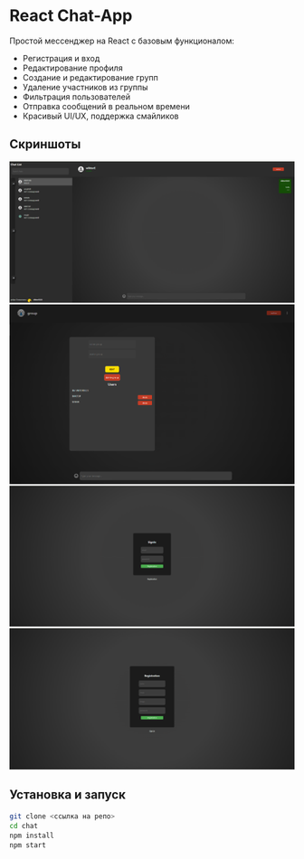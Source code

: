 # React Chat-App

Простой мессенджер на React с базовым функционалом:

- Регистрация и вход
- Редактирование профиля
- Создание и редактирование групп
- Удаление участников из группы
- Фильтрация пользователей
- Отправка сообщений в реальном времени
- Красивый UI/UX, поддержка смайликов

## Скриншоты
![Главная страница](assets/chatPage.png)
![Редоктирование группы](assets/editGroupPage.png)
![Вход](assets/signInPage.png)
![Регистрация](assets/regPage.png)

## Установка и запуск

```bash
git clone <ссылка на репо>
cd chat
npm install
npm start
